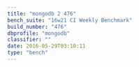 ```yaml
---
title: "mongodb 2 476"
bench_suite: "16w21 CI Weekly Benchmark"
build_number: "476"
dbprofile: "mongodb"
classifier: ""
date: 2016-05-29T03:10:11
type: "bench"
---
```


